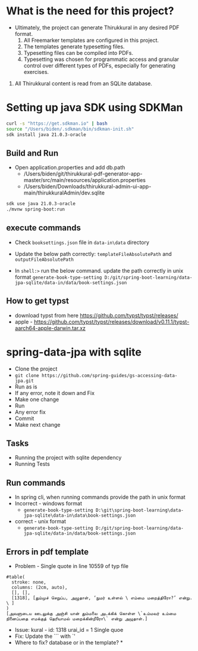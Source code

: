 # What is the need for this project?
* Ultimately, the project can generate Thirukkural in any desired PDF format.
  1. All Freemarker templates are configured in this project.
  1. The templates generate typesetting files.
  1. Typesetting files can be compiled into PDFs.
  1. Typesetting was chosen for programmatic access and granular control over different types of PDFs, especially for generating exercises.
1. All Thirukkural content is read from an SQLite database.

# Setting up java SDK using SDKMan
```bash
curl -s "https://get.sdkman.io" | bash
source "/Users/biden/.sdkman/bin/sdkman-init.sh"
sdk install java 21.0.3-oracle
```
## Build and Run

* Open application.properties and add db.path
   * /Users/biden/git/thirukkural-pdf-generator-app-master/src/main/resources/application.properties
   * /Users/biden/Downloads/thirukkural-admin-ui-app-main/thirukkuralAdmin/dev.sqlite
```bash
sdk use java 21.0.3-oracle
./mvnw spring-boot:run
```
## execute commands

* Check `booksettings.json` file in `data-in\data` directory
* Update the below path correctly: `templateFileAbsolutePath` and `outputFileAbsolutePath`  

* In `shell:>` run the below command. update the path correctly in unix format
`generate-book-type-setting D:/git/spring-boot-learning/data-jpa-sqlite/data-in/data/book-settings.json`

## How to get typst

* download typst from here <https://github.com/typst/typst/releases/>
* apple - https://github.com/typst/typst/releases/download/v0.11.1/typst-aarch64-apple-darwin.tar.xz

# spring-data-jpa with sqlite
* Clone the project
* `git clone https://github.com/spring-guides/gs-accessing-data-jpa.git`
* Run as is
* If any error, note it down and Fix
* Make one change
* Run
* Any error fix
* Commit
* Make next change

## Tasks
* Running the project with sqlite dependency
* Running Tests

## Run commands
* In spring cli, when running commands provide the path in unix format
* Incorrect - windows format
  * `generate-book-type-setting D:\git\spring-boot-learning\data-jpa-sqlite\data-in\data\book-settings.json`
* correct - unix format
  * `generate-book-type-setting D:/git/spring-boot-learning/data-jpa-sqlite/data-in/data/book-settings.json`

## Errors in pdf template

* Problem - Single quote in line 10559  of typ file
```typ
#table(
  stroke: none,
  columns: (2cm, auto),
  [], [],
  [1318], [தும்முச் செறுப்ப, அழுதாள், ‘நுமர் உள்ளல் \ எம்மை மறைத்திரோ?’ என்று. \ ]
)
[அவளுடைய ஊடலுக்கு அஞ்சி யான் தும்மலை அடக்கிக் கொள்ள \`உம்மவர் உம்மை நினைப்பதை எமக்குத் தெரியாமல் மறைக்கின்றீரோ\` என்று அழுதாள்.]

```
* Issue:  kural - id: 1318 urai_id = 1 Single quoe
* Fix: Update the ``` with `'
* Where to fix? database or in the template?
  *  
